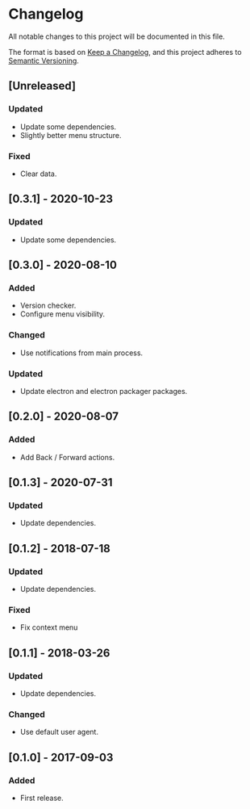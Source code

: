 # Changelog
All notable changes to this project will be documented in this file.

The format is based on [Keep a Changelog](https://keepachangelog.com/en/1.0.0/),
and this project adheres to [Semantic Versioning](https://semver.org/spec/v2.0.0.html).

## [Unreleased]

### Updated
- Update some dependencies.
- Slightly better menu structure.

### Fixed
- Clear data.

## [0.3.1] - 2020-10-23
### Updated
- Update some dependencies.

## [0.3.0] - 2020-08-10
### Added
- Version checker.
- Configure menu visibility.

### Changed
- Use notifications from main process.

### Updated
- Update electron and electron packager packages.

## [0.2.0] - 2020-08-07
### Added
- Add Back / Forward actions.

## [0.1.3] - 2020-07-31
### Updated
- Update dependencies.

## [0.1.2] - 2018-07-18
### Updated
- Update dependencies.

### Fixed
- Fix context menu

## [0.1.1] - 2018-03-26
### Updated
- Update dependencies.

### Changed
- Use default user agent.

## [0.1.0] - 2017-09-03
### Added
- First release.

